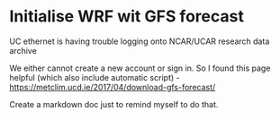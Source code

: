 # Initialise WRF wit GFS forecast

UC ethernet is having trouble logging onto NCAR/UCAR research data archive 

We either cannot create a new account or sign in. So I found this page helpful (which also include automatic script) - https://metclim.ucd.ie/2017/04/download-gfs-forecast/

Create a markdown doc just to remind myself to do that.
